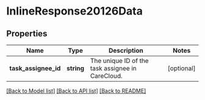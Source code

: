 # InlineResponse20126Data

## Properties
Name | Type | Description | Notes
------------ | ------------- | ------------- | -------------
**task_assignee_id** | **string** | The unique ID of the task assignee in CareCloud. | [optional] 

[[Back to Model list]](../../README.md#documentation-for-models) [[Back to API list]](../../README.md#documentation-for-api-endpoints) [[Back to README]](../../README.md)

